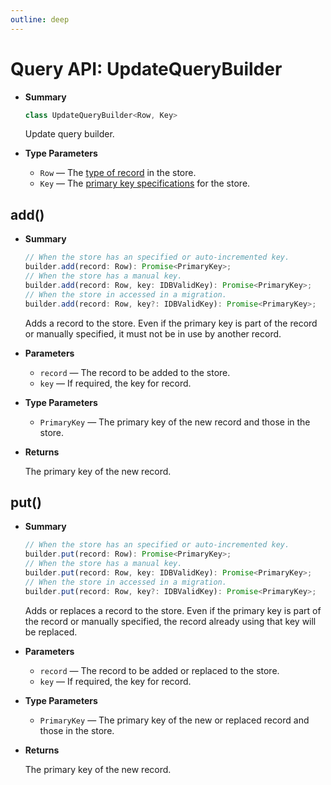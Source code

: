 ```yaml
---
outline: deep
---
```


# Query API: UpdateQueryBuilder

- **Summary**

  ```ts
  class UpdateQueryBuilder<Row, Key>
  ```

  Update query builder.

- **Type Parameters**

  - `Row` — The [type of record](schema#models) in the store.
  - `Key` — The [primary key specifications](schema#keys) for the store.

## add()

- **Summary**

  ```ts
  // When the store has an specified or auto-incremented key.
  builder.add(record: Row): Promise<PrimaryKey>;
  // When the store has a manual key.
  builder.add(record: Row, key: IDBValidKey): Promise<PrimaryKey>;
  // When the store in accessed in a migration.
  builder.add(record: Row, key?: IDBValidKey): Promise<PrimaryKey>;
  ```

  Adds a record to the store. Even if the primary key is part of the record or manually specified, it must not be in use by another record.

- **Parameters**

  - `record` — The record to be added to the store.
  - `key` — If required, the key for record.

- **Type Parameters**

  - `PrimaryKey` — The primary key of the new record and those in the store.

- **Returns**

  The primary key of the new record.

## put()

- **Summary**

  ```ts
  // When the store has an specified or auto-incremented key.
  builder.put(record: Row): Promise<PrimaryKey>;
  // When the store has a manual key.
  builder.put(record: Row, key: IDBValidKey): Promise<PrimaryKey>;
  // When the store in accessed in a migration.
  builder.put(record: Row, key?: IDBValidKey): Promise<PrimaryKey>;
  ```

  Adds or replaces a record to the store. Even if the primary key is part of the record or manually specified, the record already using that key will be replaced.

- **Parameters**

  - `record` — The record to be added or replaced to the store.
  - `key` — If required, the key for record.

- **Type Parameters**

  - `PrimaryKey` — The primary key of the new or replaced record and those in the store.

- **Returns**

  The primary key of the new record.
